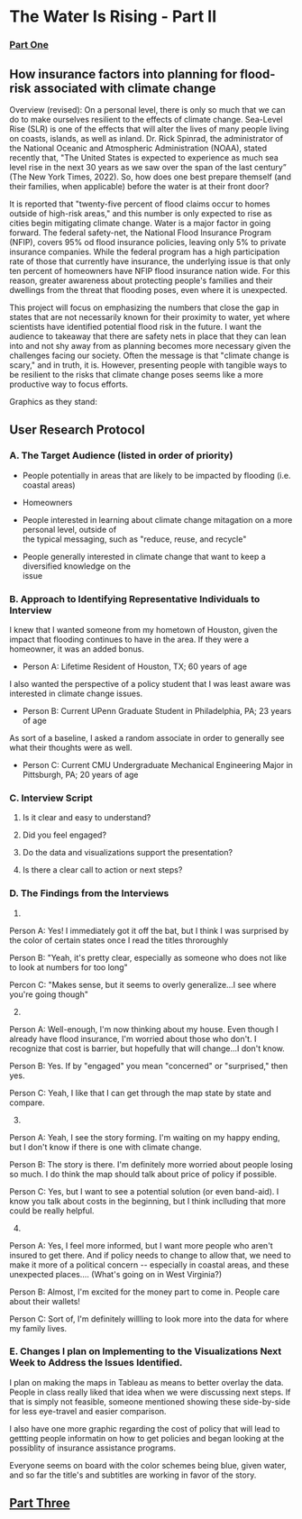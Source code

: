 # The Water Is Rising - Part II

### [Part One](https://jada-johnson.github.io/portfolio/finalprojectpartone.html) 

## How insurance factors into planning for flood-risk associated with climate change

Overview (revised):
On a personal level, there is only so much that we can do to make ourselves resilient to the effects of climate change. Sea-Level Rise (SLR) is one of the effects that will alter the lives of many people living on coasts, islands, as well as inland. Dr. Rick Spinrad, the administrator of the National Oceanic and Atmospheric Administration (NOAA), stated recently that, "The United States is expected to experience as much sea level rise in the next 30 years as we saw over the span of the last century” (The New York Times, 2022). So, how does one best prepare themself (and their families, when applicable) before the water is at their front door?

It is reported that "twenty-five percent of flood claims occur to homes outside of high-risk areas," and this number is only expected to rise as cities begin mitigating climate change. Water is a major factor in going forward. The federal safety-net, the National Flood Insurance Program (NFIP), covers 95% od flood insurance policies, leaving only 5% to private insurance companies. While the federal program has a high participation rate of those that currently have insurance, the underlying issue is that only ten percent of homeowners have NFIP flood insurance nation wide. For this reason, greater awareness about protecting people's families and their dwellings from the threat that flooding poses, even where it is unexpected.

This project will focus on emphasizing the numbers that close the gap in states that are not necessarily known for their proximity to water, yet where scientists have identified potential flood risk in the future. I want the audience to takeaway that there are safety nets in place that they can lean into and not shy away from as planning becomes more necessary given the challenges facing our society. Often the message is that "climate change is scary," and in truth, it is. However, presenting people with tangible ways to be resilient to the risks that climate change poses seems like a more productive way to focus efforts.


Graphics as they stand:

<div class="flourish-embed flourish-map" data-src="visualisation/12023998"><script src="https://public.flourish.studio/resources/embed.js"></script></div>



<div class="flourish-embed flourish-map" data-src="visualisation/12025221"><script src="https://public.flourish.studio/resources/embed.js"></script></div>


## User Research Protocol

### A. The Target Audience (listed in order of priority)

  * People potentially in areas that are likely to be impacted by flooding (i.e. coastal areas)
  
  * Homeowners

  * People interested in learning about climate change mitagation on a more personal level, outside of          
  the typical messaging, such as "reduce, reuse, and recycle"
  
  * People generally interested in climate change that want to keep a diversified knowledge on the    
  issue

### B. Approach to Identifying Representative Individuals to Interview 

I knew that I wanted someone from my hometown of Houston, given the impact that flooding continues to have in the area. If they were a homeowner, it was an added bonus.

 * Person A: Lifetime Resident of Houston, TX; 60 years of age

I also wanted the perspective of a policy student that I was least aware was interested in climate change issues. 

 * Person B: Current UPenn Graduate Student in Philadelphia, PA; 23 years of age

As sort of a baseline, I asked a random associate in order to generally see what their thoughts were as well.

 * Person C: Current CMU Undergraduate Mechanical Engineering Major in Pittsburgh, PA; 20 years of age

### C. Interview Script
1. Is it clear and easy to understand?

2. Did you feel engaged?

3. Do the data and visualizations support the presentation?

4. Is there a clear call to action or next steps?

### D. The Findings from the Interviews

1. 

Person A: Yes! I immediately got it off the bat, but I think I was surprised by the color of certain states once I read the titles throroughly 

Person B: "Yeah, it's pretty clear, especially as someone who does not like to look at numbers for too long"

Percon C: "Makes sense, but it seems to overly generalize...I see where you're going though"

2.

Person A: Well-enough, I'm now thinking about my house. Even though I already have flood insurance, I'm worried about those who don't. I recognize that cost is barrier, but hopefully that will change...I don't know.

Person B: Yes. If by "engaged" you mean "concerned" or "surprised," then yes.

Person C: Yeah, I like that I can get through the map state by state and compare.

3.

Person A: Yeah, I see the story forming. I'm waiting on my happy ending, but I don't know if there is one with climate change.

Person B: The story is there. I'm definitely more worried about people losing so much. I do think the map should talk about price of policy if possible.

Person C: Yes, but I want to see a potential solution (or even band-aid). I know you talk about costs in the beginning, but I think inclluding that more could be really helpful.

4.

Person A: Yes, I feel more informed, but I want more people who aren't insured to get there. And if policy needs to change to allow that, we need to make it more of a political concern -- especially in coastal areas, and these unexpected places.... (What's going on in West Virginia?)

Person B: Almost, I'm excited for the money part to come in. People care about their wallets!

Person C: Sort of, I'm definitely willling to look more into the data for where my family lives.

### E. Changes I plan on Implementing to the Visualizations Next Week to Address the Issues Identified.

I plan on making the maps in Tableau as means to better overlay the data. People in class really liked that idea when we were discussing next steps. If that is simply not feasible, someone mentioned showing these side-by-side for less eye-travel and easier comparison.

I also have one more graphic regarding the cost of policy that will lead to gettting people informatin on how to get policies and began looking at the possiblity of insurance assistance programs. 

Everyone seems on board with the color schemes being blue, given water, and so far the title's and subtitles are working in favor of the story.

## [Part Three](https://jada-johnson.github.io/portfolio/finalprojectpartthree.html)
